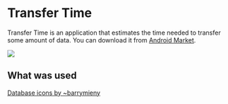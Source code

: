 Transfer Time
=============

Transfer Time is an application that estimates the time needed to transfer some amount of data. You can download it from [Android Market][1].

![][2]

What was used
-------------
[Database icons by ~barrymieny][3]


  [1]: https://market.android.com/details?id=me.tsukanov.transfertime
  [2]: http://tsukanov.me/stuff/transter-time-android/frame.png
  [3]: http://barrymieny.deviantart.com/gallery/#/d1pxdae